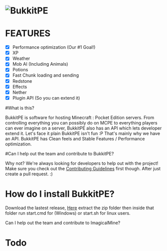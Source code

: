 # ![BukkitPE](https://gyazo.com/b972ad341bceff44a1eb82a75d9db502.png) 

# FEATURES
- [x] Performance optimization (Our #1 Goal!)
- [x] XP
- [x] Weather
- [x] Mob AI (Including Animals)
- [x] Potions
- [x] Fast Chunk loading and sending
- [x] Redstone
- [x] Effects
- [x] Nether
- [x] Plugin API (So you can extend it)

#What is this?

BukkitPE is software for hosting Minecraft : Pocket Edition servers. From controlling everything you can possibly do on MCPE to everything players can ever imagine on a server, BukkitPE also has an API which lets developer extend it. Let's face it plain BukkitPE isn't fun :P That's mainly why we have an API. BukkitPE has Clean feels and Stable Features / Performance optimization.

#Can I help out the team and contribute to BukkitPE?

Why not? We're always looking for developers to help out with the project! Make sure you check out the [Contributing Guidelines](https://github.com/BukkitPE/BukkitPE/releases/download/1.0.0/BukkitPE.zip) first though. After just create a pull request. :)
# How do I install BukkitPE?
Download the lastest release, [Here](https://github.com/BukkitPE/BukkitPE/releases/download/1.0.0/BukkitPE.zip) extract the zip folder then inside that folder run start.cmd for (Windows) or start.sh for linux users.

Can I help out the team and contribute to ImagicalMine?

# Todo

